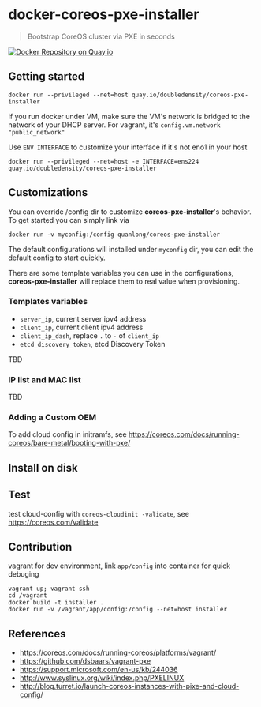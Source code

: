 # docker-coreos-pxe-installer

> Bootstrap CoreOS cluster via PXE in seconds

[![Docker Repository on Quay.io](https://quay.io/repository/doubledensity/coreos-pxe-installer/status "Docker Repository on Quay.io")](https://quay.io/repository/doubledensity/coreos-pxe-installer)

## Getting started

	docker run --privileged --net=host quay.io/doubledensity/coreos-pxe-installer

If you run docker under VM, make sure the VM's network is bridged to the network of your DHCP server. For vagrant, it's `config.vm.network "public_network"`

Use `ENV INTERFACE` to customize your interface if it's not eno1 in your host

    docker run --privileged --net=host -e INTERFACE=ens224 quay.io/doubledensity/coreos-pxe-installer

## Customizations

You can override /config dir to customize **coreos-pxe-installer**'s behavior. To get started you can simply link via

    docker run -v myconfig:/config quanlong/coreos-pxe-installer

The default configurations will installed under `myconfig` dir, you can edit the default config to start quickly.

There are some template variables you can use in the configurations, **coreos-pxe-installer** will replace them to real value when provisioning.

### Templates variables

- `server_ip`, current server ipv4 address
- `client_ip`, current client ipv4 address
- `client_ip_dash`, replace `.` to `-` of `client_ip`
- `etcd_discovery_token`, etcd Discovery Token

TBD

### IP list and MAC list
TBD

### Adding a Custom OEM

To add cloud config in initramfs, see https://coreos.com/docs/running-coreos/bare-metal/booting-with-pxe/

## Install on disk

## Test

test cloud-config with `coreos-cloudinit -validate`, see https://coreos.com/validate

## Contribution

vagrant for dev environment, link `app/config` into container for quick debuging

    vagrant up; vagrant ssh
    cd /vagrant
    docker build -t installer .
    docker run -v /vagrant/app/config:/config --net=host installer

## References

- https://coreos.com/docs/running-coreos/platforms/vagrant/
- https://github.com/dsbaars/vagrant-pxe
- https://support.microsoft.com/en-us/kb/244036
- http://www.syslinux.org/wiki/index.php/PXELINUX
- http://blog.turret.io/launch-coreos-instances-with-pixe-and-cloud-config/
